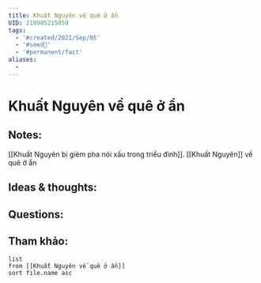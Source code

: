 ```yaml
---
title: Khuất Nguyên về quê ở ẩn
UID: 210905215859
tags:
  - '#created/2021/Sep/05'
  - '#seed🥜'
  - '#permanent/fact'
aliases:
  - 
---
```

# Khuất Nguyên về quê ở ẩn

## Notes:
[[Khuất Nguyên bị gièm pha nói xấu trong triều đình]]. [[Khuất Nguyên]] về quê ở ẩn

## Ideas & thoughts:

## Questions:


## Tham khảo:
```dataview
list
from [[Khuất Nguyên về quê ở ẩn]]
sort file.name asc
```